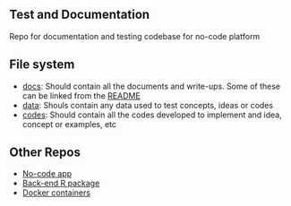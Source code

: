## Test and Documentation
Repo for documentation and testing codebase for no-code platform

## File system

- [docs](./docs): Should contain all the documents and write-ups. Some of these can be linked from the [README](./README.md)
- [data](./data): Shouls contain any data used to test concepts, ideas or codes
- [codes](./codes): Should contain all the codes developed to implement and idea, concept or examples, etc

## Other Repos
- [No-code app](https://github.com/aphrc-nocode/no-code-app)
- [Back-end R package](https://github.com/aphrc-nocode/Rautoml)
- [Docker containers](https://github.com/aphrc-nocode/no-code-devops)

